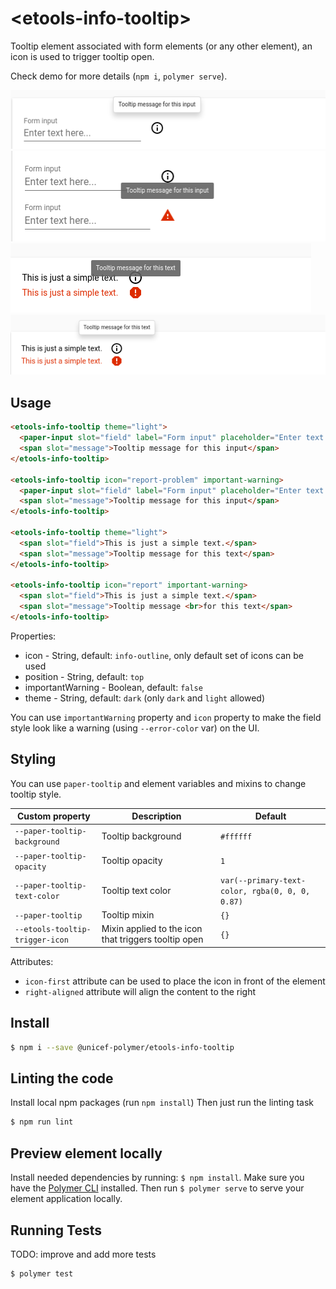 # \<etools-info-tooltip\>

Tooltip element associated with form elements (or any other element), 
an icon is used to trigger tooltip open.

Check demo for more details (`npm i`, `polymer serve`).

![paper-input tooltip](https://raw.githubusercontent.com/unicef-polymer/etools-info-tooltip/HEAD/screenshots/tooltip_for_paper_input.png)
![paper-input-tooltip important warning](https://raw.githubusercontent.com/unicef-polymer/etools-info-tooltip/HEAD/screenshots/tooltip_important_warning_for_paper_input.png)
![text element important warning tooltip](https://raw.githubusercontent.com/unicef-polymer/etools-info-tooltip/HEAD/screenshots/tooltip-important-warnin_text_elementg.png)
![text element tooltip](https://raw.githubusercontent.com/unicef-polymer/etools-info-tooltip/HEAD/screenshots/tooltip_text_element.png)

## Usage
```html
<etools-info-tooltip theme="light">
  <paper-input slot="field" label="Form input" placeholder="Enter text here..."></paper-input>
  <span slot="message">Tooltip message for this input</span>
</etools-info-tooltip>

<etools-info-tooltip icon="report-problem" important-warning>
  <paper-input slot="field" label="Form input" placeholder="Enter text here..."></paper-input>
  <span slot="message">Tooltip message for this input</span>
</etools-info-tooltip>

<etools-info-tooltip theme="light">
  <span slot="field">This is just a simple text.</span>
  <span slot="message">Tooltip message for this text</span>
</etools-info-tooltip>

<etools-info-tooltip icon="report" important-warning>
  <span slot="field">This is just a simple text.</span>
  <span slot="message">Tooltip message <br>for this text</span>
</etools-info-tooltip>
```

Properties:
* icon - String, default: `info-outline`, only default set of icons can be used
* position - String, default: `top`
* importantWarning - Boolean, default: `false`
* theme - String, default: `dark` (only `dark` and `light` allowed)

You can use `importantWarning` property and `icon` property to make the field style look like a warning
(using `--error-color` var) on the UI.


## Styling

You can use `paper-tooltip` and element variables and mixins to change tooltip style.

Custom property | Description | Default
----------------|-------------|----------
`--paper-tooltip-background` | Tooltip background | `#ffffff`
`--paper-tooltip-opacity` | Tooltip opacity | `1`
`--paper-tooltip-text-color` | Tooltip text color | `var(--primary-text-color, rgba(0, 0, 0, 0.87)`
`--paper-tooltip` | Tooltip mixin | `{}`
`--etools-tooltip-trigger-icon` | Mixin applied to the icon that triggers tooltip open | `{}`

Attributes:
 * `icon-first` attribute can be used to place the icon in front of the element
 * `right-aligned` attribute will align the content to the right

## Install
```bash
$ npm i --save @unicef-polymer/etools-info-tooltip
```

## Linting the code

Install local npm packages (run `npm install`)
Then just run the linting task

```bash
$ npm run lint
```

## Preview element locally
Install needed dependencies by running: `$ npm install`.
Make sure you have the [Polymer CLI](https://www.npmjs.com/package/polymer-cli) installed. Then run `$ polymer serve` to serve your element application locally.

## Running Tests
TODO: improve and add more tests
```
$ polymer test
```
